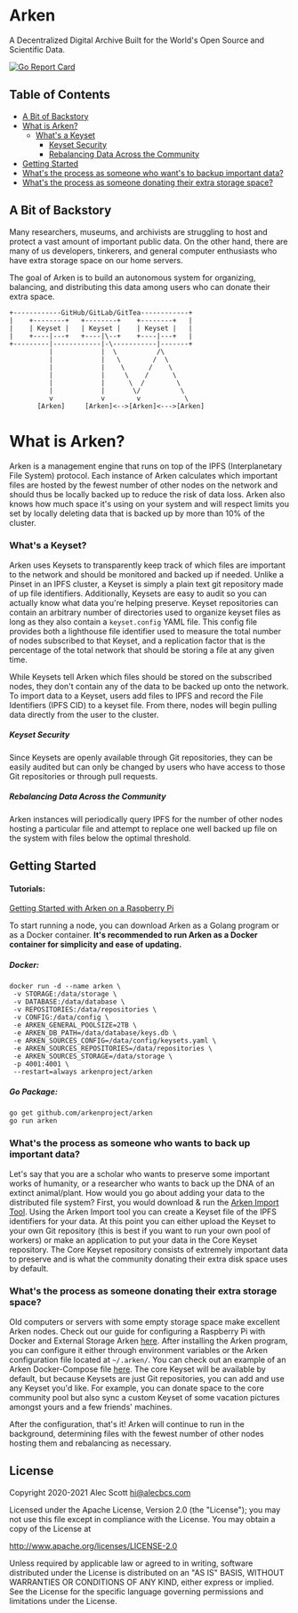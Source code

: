 # Arken

A Decentralized Digital Archive Built for the World's Open Source and Scientific Data.

[![Go Report Card](https://goreportcard.com/badge/github.com/arkenproject/arken)](https://goreportcard.com/report/github.com/arkenproject/arken)

## Table of Contents

- [A Bit of Backstory](#a-bit-of-backstory)
- [What is Arken?](#what-is-arken)
  - [What's a Keyset](#whats-a-keyset)
    - [Keyset Security](#keyset-security)
    - [Rebalancing Data Across the Community](#rebalancing-data-across-the-community)
- [Getting Started](#getting-started)
- [What's the process as someone who want's to backup important data?](#what's-the-process-as-someone-who-want's-to-backup-important-data?)
- [What's the process as someone donating their extra storage space?](#what's-the-process-as-someone-donating-their-extra-storage-space?)

## A Bit of Backstory

Many researchers, museums, and archivists are struggling to host and protect a vast amount of important public data. 
On the other hand, there are many of us developers, tinkerers, and general computer enthusiasts who have extra storage 
space on our home servers.

The goal of Arken is to build an autonomous system for organizing, balancing, and distributing this data among users who 
can donate their extra space. 

```
+------------GitHub/GitLab/GitTea------------+
|    +--------+   +--------+    +--------+   |
|    | Keyset |   | Keyset |    | Keyset |   |
|    +----|---+   +----|\--+    +----|---+   |
+---------|------------|-\-----------|-------+
          |            |  \          /\
          |            |   \        /  \
          |            |    \      /    \
          |            |     \    /      \
          |            |      \  /        \
          |            |       \/          \
          v            v        v           \
       [Arken]     [Arken]<-->[Arken]<--->[Arken]
```

# What is Arken?

Arken is a management engine that runs on top of the IPFS (Interplanetary File System) protocol. Each instance of Arken 
calculates which important files are hosted by the fewest number of other nodes on the network and should thus be 
locally backed up to reduce the risk of data loss. Arken also knows how much space it's using on your system and will 
respect limits you set by locally deleting data that is backed up by more than 10% of the cluster. 

### What's a Keyset?

Arken uses Keysets to transparently keep track of which files are important to the network and should be
monitored and backed up if needed. Unlike a Pinset in an IPFS cluster, a Keyset is simply a plain text git repository
made of up file identifiers. Additionally, Keysets are easy to audit so you can actually know what data you're helping
preserve. Keyset repositories can contain an arbitrary number of directories used to organize keyset files as long as 
they also contain a `keyset.config` YAML file. This config file provides both a lighthouse file identifier used to 
measure the total number of nodes subscribed to that Keyset, and a replication factor that is the percentage of the
total network that should be storing a file at any given time.

While Keysets tell Arken which files should be stored on the subscribed nodes, they don't contain any of the
data to be backed up onto the network. To import data to a Keyset, users add files to IPFS and record the File 
Identifiers (IPFS CID) to a keyset file. From there, nodes will begin pulling data directly from the user to the cluster.

##### Keyset Security

Since Keysets are openly available through Git repositories, they can be easily audited but can only be changed by 
users who have access to those Git repositories or through pull requests.

##### Rebalancing Data Across the Community

Arken instances will periodically query IPFS for the number of other nodes hosting a particular file and attempt to 
replace one well backed up file on the system with files below the optimal threshold.

## Getting Started

#### Tutorials:
[Getting Started with Arken on a Raspberry Pi](https://github.com/arkenproject/arken/blob/master/docs/raspberry-pi-setup.md)

To start running a node, you can download Arken as a Golang program or as a Docker container. 
**It's recommended to run Arken as a Docker container for simplicity and ease of updating.** 

##### Docker:

```
docker run -d --name arken \
 -v STORAGE:/data/storage \
 -v DATABASE:/data/database \
 -v REPOSITORIES:/data/repositories \
 -v CONFIG:/data/config \
 -e ARKEN_GENERAL_POOLSIZE=2TB \
 -e ARKEN_DB_PATH=/data/database/keys.db \
 -e ARKEN_SOURCES_CONFIG=/data/config/keysets.yaml \
 -e ARKEN_SOURCES_REPOSITORIES=/data/repositories \
 -e ARKEN_SOURCES_STORAGE=/data/storage \
 -p 4001:4001 \
 --restart=always arkenproject/arken
```

##### Go Package:

```
go get github.com/arkenproject/arken
go run arken
```

### What's the process as someone who wants to back up important data?

Let's say that you are a scholar who wants to preserve some important works of humanity, or a researcher who wants 
to back up the DNA of an extinct animal/plant. How would you go about adding your data to the distributed file system? 
First, you would download & run the [Arken Import Tool](https://github.com/arkenproject/ait). Using the Arken Import tool you can create 
a Keyset file of the IPFS identifiers for your data. At this point you can either upload the Keyset to your own Git 
repository (this is best if you want to run your own pool of workers) or make an application to put your data in the
Core Keyset repository. The Core Keyset repository consists of extremely important data to preserve and is what the 
community donating their extra disk space uses by default.

### What's the process as someone donating their extra storage space?

Old computers or servers with some empty storage space make excellent Arken nodes. Check out our guide for configuring a Raspberry Pi with Docker and External Storage Arken [here](https://github.com/arkenproject/arken/blob/master/docs/raspberry-pi-setup.md). After installing the 
Arken program, you can configure it either through environment variables or the Arken configuration file located at `~/.arken/`. You can check out an example of an Arken Docker-Compose file [here](https://github.com/arkenproject/arken/blob/master/docs/examples/docker-compose.yml). The core Keyset will be available by default, but because Keysets are just Git repositories, you can add and use 
any Keyset you'd like. For example, you can donate space to the core community pool but also sync a custom Keyset of 
some vacation pictures amongst yours and a few friends' machines.

After the configuration, that's it! Arken will continue to run in the background, determining files with the fewest 
number of other nodes hosting them and rebalancing as necessary.

## License

Copyright 2020-2021 Alec Scott <hi@alecbcs.com>

Licensed under the Apache License, Version 2.0 (the "License");
you may not use this file except in compliance with the License.
You may obtain a copy of the License at

http://www.apache.org/licenses/LICENSE-2.0

Unless required by applicable law or agreed to in writing, software
distributed under the License is distributed on an "AS IS" BASIS,
WITHOUT WARRANTIES OR CONDITIONS OF ANY KIND, either express or implied.
See the License for the specific language governing permissions and
limitations under the License.
